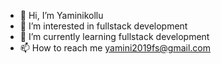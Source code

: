 - 👋 Hi, I’m Yaminikollu
- 👀 I’m interested in fullstack development
- 🌱 I’m currently learning fullstack development
- 📫 How to reach me yamini2019fs@gmail.com


<!---
Yaminikollu27/Yaminikollu27 is a ✨ special ✨ repository because its `README.md` (this file) appears on your GitHub profile.
You can click the Preview link to take a look at your changes.
--->
